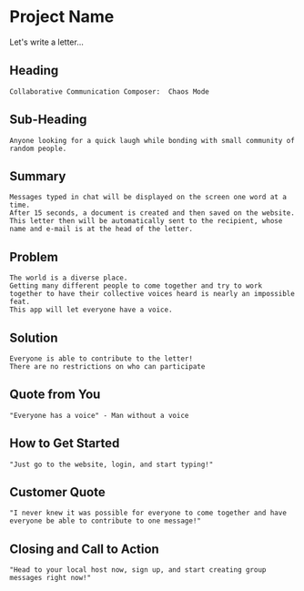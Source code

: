 # Project Name #

Let's write a letter...

<!--
> This material was originally posted [here](http://www.quora.com/What-is-Amazons-approach-to-product-development-and-product-management). It is reproduced here for posterities sake.

There is an approach called "working backwards" that is widely used at Amazon. They work backwards from the customer, rather than starting with an idea for a product and trying to bolt customers onto it. While working backwards can be applied to any specific product decision, using this approach is especially important when developing new products or features.

For new initiatives a product manager typically starts by writing an internal press release announcing the finished product. The target audience for the press release is the new/updated product's customers, which can be retail customers or internal users of a tool or technology. Internal press releases are centered around the customer problem, how current solutions (internal or external) fail, and how the new product will blow away existing solutions.

If the benefits listed don't sound very interesting or exciting to customers, then perhaps they're not (and shouldn't be built). Instead, the product manager should keep iterating on the press release until they've come up with benefits that actually sound like benefits. Iterating on a press release is a lot less expensive than iterating on the product itself (and quicker!).

If the press release is more than a page and a half, it is probably too long. Keep it simple. 3-4 sentences for most paragraphs. Cut out the fat. Don't make it into a spec. You can accompany the press release with a FAQ that answers all of the other business or execution questions so the press release can stay focused on what the customer gets. My rule of thumb is that if the press release is hard to write, then the product is probably going to suck. Keep working at it until the outline for each paragraph flows.

Oh, and I also like to write press-releases in what I call "Oprah-speak" for mainstream consumer products. Imagine you're sitting on Oprah's couch and have just explained the product to her, and then you listen as she explains it to her audience. That's "Oprah-speak", not "Geek-speak".

Once the project moves into development, the press release can be used as a touchstone; a guiding light. The product team can ask themselves, "Are we building what is in the press release?" If they find they're spending time building things that aren't in the press release (overbuilding), they need to ask themselves why. This keeps product development focused on achieving the customer benefits and not building extraneous stuff that takes longer to build, takes resources to maintain, and doesn't provide real customer benefit (at least not enough to warrant inclusion in the press release).
 -->

## Heading ##
    Collaborative Communication Composer:  Chaos Mode
## Sub-Heading ##
    Anyone looking for a quick laugh while bonding with small community of random people.
## Summary ##
    Messages typed in chat will be displayed on the screen one word at a time.
    After 15 seconds, a document is created and then saved on the website.
    This letter then will be automatically sent to the recipient, whose name and e-mail is at the head of the letter.
## Problem ##
    The world is a diverse place.
    Getting many different people to come together and try to work together to have their collective voices heard is nearly an impossible feat.
    This app will let everyone have a voice.
## Solution ##
    Everyone is able to contribute to the letter!
    There are no restrictions on who can participate
## Quote from You ##
    "Everyone has a voice" - Man without a voice
## How to Get Started ##
    "Just go to the website, login, and start typing!"
## Customer Quote ##
    "I never knew it was possible for everyone to come together and have everyone be able to contribute to one message!"
## Closing and Call to Action ##
    "Head to your local host now, sign up, and start creating group messages right now!"
